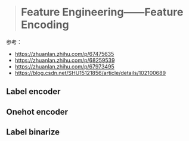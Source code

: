 > # Feature Engineering——Feature Encoding

参考：

* https://zhuanlan.zhihu.com/p/67475635
* https://zhuanlan.zhihu.com/p/68259539
* https://zhuanlan.zhihu.com/p/67973495
* https://blog.csdn.net/SHU15121856/article/details/102100689

## Label encoder





## Onehot encoder





## Label binarize



